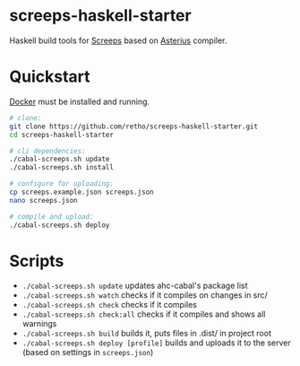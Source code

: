 
# screeps-haskell-starter

Haskell build tools for [Screeps](https://screeps.com/) based on [Asterius](https://github.com/tweag/asterius) compiler.



# Quickstart

[Docker](https://www.docker.com/get-started) must be installed and running.

```bash
# clone:
git clone https://github.com/retho/screeps-haskell-starter.git
cd screeps-haskell-starter

# cli dependencies:
./cabal-screeps.sh update
./cabal-screeps.sh install

# configure for uploading:
cp screeps.example.json screeps.json
nano screeps.json

# compile and upload:
./cabal-screeps.sh deploy
```



# Scripts

- `./cabal-screeps.sh update` updates ahc-cabal's package list
- `./cabal-screeps.sh watch` checks if it compiles on changes in src/
- `./cabal-screeps.sh check` checks if it compiles
- `./cabal-screeps.sh check:all` checks if it compiles and shows all warnings
- `./cabal-screeps.sh build` builds it, puts files in .dist/ in project root
- `./cabal-screeps.sh deploy [profile]` builds and uploads it to the server (based on settings in `screeps.json`)
